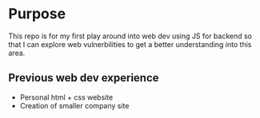 # Purpose

This repo is for my first play around into web dev using JS for backend so that I can explore web vulnerbilities to get a better understanding into this area.

## Previous web dev experience

- Personal html + css website
- Creation of smaller company site